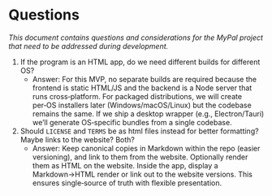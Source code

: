 # Questions
_This document contains questions and considerations for the MyPal project that need to be addressed during development._

1. If the program is an HTML app, do we need different builds for different OS?
   - Answer: For this MVP, no separate builds are required because the frontend is static HTML/JS and the backend is a Node server that runs cross‑platform. For packaged distributions, we will create per‑OS installers later (Windows/macOS/Linux) but the codebase remains the same. If we ship a desktop wrapper (e.g., Electron/Tauri) we’ll generate OS‑specific bundles from a single codebase.
2. Should `LICENSE` and `TERMS` be as html files instead for better formatting? Maybe links to the website? Both?
   - Answer: Keep canonical copies in Markdown within the repo (easier versioning), and link to them from the website. Optionally render them as HTML on the website. Inside the app, display a Markdown→HTML render or link out to the website versions. This ensures single‑source of truth with flexible presentation.
